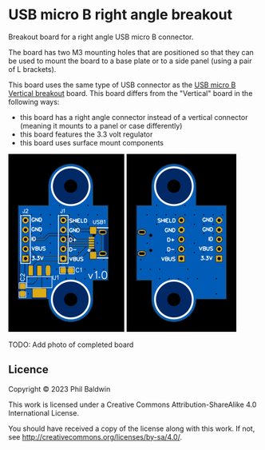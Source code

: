 # USB micro B right angle breakout

Breakout board for a right angle USB micro B connector.

The board has two M3 mounting holes that are positioned so that they can be used to mount the board to a base plate or to a side panel (using a pair of L brackets).

This board uses the same type of USB connector as the [USB micro B Vertical breakout](../USB%20micro%20B%20Vert%20breakout) board.
This board differs from the "Vertical" board in the following ways:

* this board has a right angle connector instead of a vertical connector (meaning it mounts to a panel or case differently)
* this board features the 3.3 volt regulator
* this board uses surface mount components

![./Exports-v1.0/Top.svg](./Exports-v1.0/Top.svg)
![./Exports-v1.0/Bottom.svg](./Exports-v1.0/Bottom.svg)

TODO: Add photo of completed board

## Licence

Copyright © 2023 Phil Baldwin

This work is licensed under a Creative Commons Attribution-ShareAlike 4.0 International License.

You should have received a copy of the license along with this work. If not, see <http://creativecommons.org/licenses/by-sa/4.0/>.
